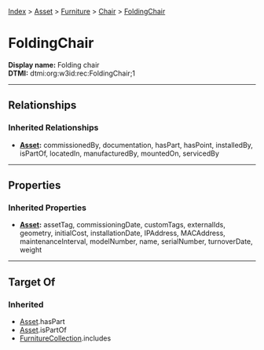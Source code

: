 [Index](../../../Index.md) > [Asset](../../Asset.md) > [Furniture](../Furniture.md) > [Chair](Chair.md) > [FoldingChair](#)
# FoldingChair

**Display name:** Folding chair<br />
**DTMI:** dtmi:org:w3id:rec:FoldingChair;1

---

## Relationships

### Inherited Relationships
* **[Asset](../../Asset.md):** commissionedBy, documentation, hasPart, hasPoint, installedBy, isPartOf, locatedIn, manufacturedBy, mountedOn, servicedBy

---

## Properties

### Inherited Properties
* **[Asset](../../Asset.md):** assetTag, commissioningDate, customTags, externalIds, geometry, initialCost, installationDate, IPAddress, MACAddress, maintenanceInterval, modelNumber, name, serialNumber, turnoverDate, weight

---

## Target Of
### Inherited
* [Asset](../../Asset.md).hasPart
* [Asset](../../Asset.md).isPartOf
* [FurnitureCollection](../../../Collection/FurnitureCollection.md).includes
